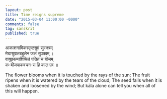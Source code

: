 ```yaml
---
layout: post
title: Time reigns supreme
date: "2015-03-04 11:00:00 -0000"
comments: false
tag: sanskrit
published: true
---
```



आकाशगामिकरमृष्टसुमं सुवक्त्रम्  
मेघाश्रुपातबहुलेन फलं सुपक्वम् ।  
वायुप्रकम्पशिथिलं पतितं च बीजम्  
कः  बीजपाकवचनः स हि काल एव ॥

The flower blooms when it is touched by the rays of the sun;
The fruit ripens when it is watered by the tears of the cloud;
The seed falls when it is shaken and loosened by the wind;
But kāla alone can tell you when all of this will happen.
